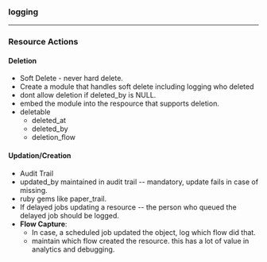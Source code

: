 ### logging

---
### Resource Actions
#### Deletion
- Soft Delete - never hard delete.
- Create a module that handles soft delete including logging who deleted
- dont allow deletion if deleted_by is NULL.
- embed the module into the respource that supports deletion.
- deletable
  - deleted_at
  - deleted_by
  - deletion_flow

#### Updation/Creation
- Audit Trail
- updated_by maintained in audit trail -- mandatory, update fails in case of missing.
- ruby gems like paper_trail.
- If delayed jobs updating a resource -- the person who queued the delayed job should be logged.
- __Flow Capture__:
  - In case, a scheduled job updated the object, log which flow did that.
  - maintain which flow created the resource. this has a lot of value in analytics and debugging.
